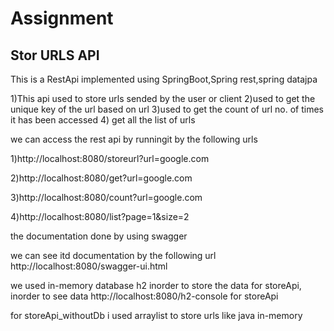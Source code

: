 # Assignment

Stor URLS API
-------------
This is a RestApi implemented using SpringBoot,Spring rest,spring datajpa

1)This api used to store urls sended by the user or  client
2)used to get the unique key of the url based on url
3)used to get the count of url no. of times it has been accessed
4) get all the list of urls

we can access the rest api by runningit by the following urls

1)http://localhost:8080/storeurl?url=google.com

2)http://localhost:8080/get?url=google.com

3)http://localhost:8080/count?url=google.com

4)http://localhost:8080/list?page=1&size=2

the documentation done by using swagger 

we can see itd documentation by the following url
http://localhost:8080/swagger-ui.html

we used in-memory database h2 inorder to store the data for storeApi, inorder to see  data
http://localhost:8080/h2-console for storeApi

for storeApi_withoutDb i used arraylist to store urls like java in-memory
